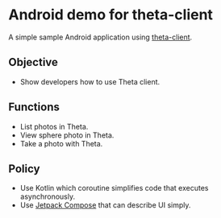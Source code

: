 # Android demo for theta-client

A simple sample Android application using [theta-client](https://github.com/ricohapi/theta-client).

## Objective

* Show developers how to use Theta client.

## Functions

* List photos in Theta.
* View sphere photo in Theta.
* Take a photo with Theta.

## Policy

* Use Kotlin which coroutine simplifies code that executes asynchronously.
* Use [Jetpack Compose](https://developer.android.com/jetpack/compose) that can describe UI simply.


